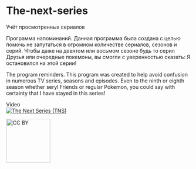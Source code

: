 # The-next-series
Учёт просмотренных сериалов

Программа напоминаний.
Данная программа была создана с целью помочь не запутаться в огромном количестве сериалов, сезонов и серий. Чтобы даже на девятом или восьмом сезоне будь то серил Друзья или очередные покемоны, вы смогли с уверенностью сказать: Я остановился на этой серии!

The program reminders.
This program was created to help avoid confusion in numerous TV series, seasons and episodes. Even to the ninth or eighth season whether seryl Friends or regular Pokemon, you could say with certainty that I have stayed in this series!

Video  
[![The Next Series (TNS)](https://i9.ytimg.com/vi/VQE_iEaTfQI/mq2.jpg?sqp=COivvvkF&rs=AOn4CLCr5MlYWZDTQm1m5QGi6l044oRP0g)](https://youtu.be/VQE_iEaTfQI "The Next Series (TNS)")

<img src="https://mirrors.creativecommons.org/presskit/buttons/88x31/png/by.png" alt="CC BY" title="CC BY" width="120">

